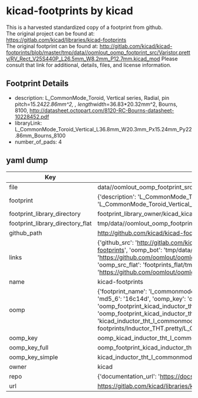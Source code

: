 # kicad-footprints by kicad  
This is a harvested standardized copy of a footprint from github.  
The original project can be found at:  
https://gitlab.com/kicad/libraries/kicad-footprints  
The original footprint can be found at:
http://gitlab.com/kicad/kicad-footprints/blob/master/tmp/data//oomlout_oomp_footprint_src/Varistor.pretty/RV_Rect_V25S440P_L26.5mm_W8.2mm_P12.7mm.kicad_mod
Please consult that link for additional, details, files, and license information.  
## Footprint Details
* description: L_CommonMode_Toroid, Vertical series, Radial, pin pitch=15.24*22.86mm^2, , length*width=36.83*20.32mm^2, Bourns, 8100, http://datasheet.octopart.com/8120-RC-Bourns-datasheet-10228452.pdf  
* libraryLink: L_CommonMode_Toroid_Vertical_L36.8mm_W20.3mm_Px15.24mm_Py22.86mm_Bourns_8100  
* number_of_pads: 4  
## yaml dump  
| Key | Value |  
| --- | --- |  
| file | data//oomlout_oomp_footprint_src/kicad-footprints/Inductor_THT.pretty/L_CommonMode_Toroid_Vertical_L36.8mm_W20.3mm_Px15.24mm_Py22.86mm_Bourns_8100.kicad_mod |  
| footprint | {'description': 'L_CommonMode_Toroid, Vertical series, Radial, pin pitch=15.24*22.86mm^2, , length*width=36.83*20.32mm^2, Bourns, 8100, http://datasheet.octopart.com/8120-RC-Bourns-datasheet-10228452.pdf', 'libraryLink': 'L_CommonMode_Toroid_Vertical_L36.8mm_W20.3mm_Px15.24mm_Py22.86mm_Bourns_8100', 'number_of_pads': 4} |  
| footprint_library_directory | footprint_library_owner/kicad_kicad-footprints/ |  
| footprint_library_directory_flat | tmp/data//oomlout_oomp_footprint_src/footprints_flat/kicad_inductor_tht_l_commonmode_toroid_vertical_l36_8mm_w20_3mm_px15_24mm_py22_86mm_bourns_8100/working |  
| github_path | http://github.com/kicad/kicad-footprints/blob/master/tmp/data//oomlout_oomp_footprint_src/Inductor_THT.pretty/L_CommonMode_Toroid_Vertical_L36.8mm_W20.3mm_Px15.24mm_Py22.86mm_Bourns_8100.kicad_mod |  
| links | {'github_src': 'http://gitlab.com/kicad/kicad-footprints/blob/master/tmp/data//oomlout_oomp_footprint_src/Varistor.pretty/RV_Rect_V25S440P_L26.5mm_W8.2mm_P12.7mm.kicad_mod', 'github_src_repo': 'https://gitlab.com/kicad/libraries/kicad-footprints', 'oomp_bot': 'tmp/data//oomlout_oomp_footprint_src/footprints/kicad_inductor_tht_l_commonmode_toroid_vertical_l36_8mm_w20_3mm_px15_24mm_py22_86mm_bourns_8100/working', 'oomp_bot_github': 'https://github.com/oomlout/oomlout_oomp_footprint_bot/tree/main/tmp/data//oomlout_oomp_footprint_src/footprints/kicad_inductor_tht_l_commonmode_toroid_vertical_l36_8mm_w20_3mm_px15_24mm_py22_86mm_bourns_8100/working', 'oomp_src_flat': 'footprints_flat/tmp/data//oomlout_oomp_footprint_src/footprints_flat/kicad_inductor_tht_l_commonmode_toroid_vertical_l36_8mm_w20_3mm_px15_24mm_py22_86mm_bourns_8100/working', 'oomp_src_flat_github': 'https://github.com/oomlout/oomlout_oomp_footprint_src/tree/main/tmp/data//oomlout_oomp_footprint_src/footprints_flat/kicad_inductor_tht_l_commonmode_toroid_vertical_l36_8mm_w20_3mm_px15_24mm_py22_86mm_bourns_8100/working'} |  
| name | kicad-footprints |  
| oomp | {'footprint_name': 'l_commonmode_toroid_vertical_l36_8mm_w20_3mm_px15_24mm_py22_86mm_bourns_8100', 'library_name': 'inductor_tht', 'md5': '16c14daf5e5e8184de03c147229dac7b', 'md5_10': '16c14daf5e', 'md5_5': '16c14', 'md5_6': '16c14d', 'oomp_key': 'oomp_kicad_inductor_tht_l_commonmode_toroid_vertical_l36_8mm_w20_3mm_px15_24mm_py22_86mm_bourns_8100', 'oomp_key_extra': 'oomp_footprint_kicad_inductor_tht_l_commonmode_toroid_vertical_l36_8mm_w20_3mm_px15_24mm_py22_86mm_bourns_8100', 'oomp_key_full': 'oomp_footprint_kicad_inductor_tht_l_commonmode_toroid_vertical_l36_8mm_w20_3mm_px15_24mm_py22_86mm_bourns_8100_16c14d', 'oomp_key_simple': 'kicad_inductor_tht_l_commonmode_toroid_vertical_l36_8mm_w20_3mm_px15_24mm_py22_86mm_bourns_8100', 'original_filename': 'data//oomlout_oomp_footprint_src/kicad-footprints/Inductor_THT.pretty/L_CommonMode_Toroid_Vertical_L36.8mm_W20.3mm_Px15.24mm_Py22.86mm_Bourns_8100.kicad_mod', 'owner_name': 'kicad'} |  
| oomp_key | oomp_kicad_inductor_tht_l_commonmode_toroid_vertical_l36_8mm_w20_3mm_px15_24mm_py22_86mm_bourns_8100 |  
| oomp_key_full | oomp_footprint_kicad_inductor_tht_l_commonmode_toroid_vertical_l36_8mm_w20_3mm_px15_24mm_py22_86mm_bourns_8100 |  
| oomp_key_simple | kicad_inductor_tht_l_commonmode_toroid_vertical_l36_8mm_w20_3mm_px15_24mm_py22_86mm_bourns_8100 |  
| owner | kicad |  
| repo | {'documentation_url': 'https://docs.github.com/rest/repos/repos#get-a-repository', 'message': 'Not Found'} |  
| url | https://gitlab.com/kicad/libraries/kicad-footprints |  

